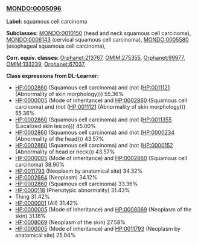 
### [MONDO:0005096](http://purl.obolibrary.org/obo/MONDO_0005096)
**Label:** squamous cell carcinoma

**Subclasses:** [MONDO:0010150](http://purl.obolibrary.org/obo/MONDO_0010150) (head and neck squamous cell carcinoma), [MONDO:0006143](http://purl.obolibrary.org/obo/MONDO_0006143) (cervical squamous cell carcinoma), [MONDO:0005580](http://purl.obolibrary.org/obo/MONDO_0005580) (esophageal squamous cell carcinoma), 

**Corr. equiv. classes:** [Orphanet:213767](http://www.orpha.net/ORDO/Orphanet_213767), [OMIM:275355](http://purl.obolibrary.org/obo/OMIM_275355), [Orphanet:99977](http://www.orpha.net/ORDO/Orphanet_99977), [OMIM:133239](http://purl.obolibrary.org/obo/OMIM_133239), [Orphanet:67037](http://www.orpha.net/ORDO/Orphanet_67037), 

**Class expressions from DL-Learner:**

- [HP:0002860](http://purl.obolibrary.org/obo/HP_0002860) (Squamous cell carcinoma) and (not ([HP:0011121](http://purl.obolibrary.org/obo/HP_0011121) (Abnormality of skin morphology))) 55.36%
- [HP:0000005](http://purl.obolibrary.org/obo/HP_0000005) (Mode of inheritance) and [HP:0002860](http://purl.obolibrary.org/obo/HP_0002860) (Squamous cell carcinoma) and (not ([HP:0011121](http://purl.obolibrary.org/obo/HP_0011121) (Abnormality of skin morphology))) 55.36%
- [HP:0002860](http://purl.obolibrary.org/obo/HP_0002860) (Squamous cell carcinoma) and (not ([HP:0011355](http://purl.obolibrary.org/obo/HP_0011355) (Localized skin lesion))) 45.00%
- [HP:0002860](http://purl.obolibrary.org/obo/HP_0002860) (Squamous cell carcinoma) and (not ([HP:0000234](http://purl.obolibrary.org/obo/HP_0000234) (Abnormality of the head))) 43.57%
- [HP:0002860](http://purl.obolibrary.org/obo/HP_0002860) (Squamous cell carcinoma) and (not ([HP:0000152](http://purl.obolibrary.org/obo/HP_0000152) (Abnormality of head or neck))) 43.57%
- [HP:0000005](http://purl.obolibrary.org/obo/HP_0000005) (Mode of inheritance) and [HP:0002860](http://purl.obolibrary.org/obo/HP_0002860) (Squamous cell carcinoma) 38.90%
- [HP:0011793](http://purl.obolibrary.org/obo/HP_0011793) (Neoplasm by anatomical site) 34.32%
- [HP:0002664](http://purl.obolibrary.org/obo/HP_0002664) (Neoplasm) 34.12%
- [HP:0002860](http://purl.obolibrary.org/obo/HP_0002860) (Squamous cell carcinoma) 33.36%
- [HP:0000118](http://purl.obolibrary.org/obo/HP_0000118) (Phenotypic abnormality) 31.43%
- Thing 31.42%
- [HP:0000001](http://purl.obolibrary.org/obo/HP_0000001) (All) 31.42%
- [HP:0000005](http://purl.obolibrary.org/obo/HP_0000005) (Mode of inheritance) and [HP:0008069](http://purl.obolibrary.org/obo/HP_0008069) (Neoplasm of the skin) 31.18%
- [HP:0008069](http://purl.obolibrary.org/obo/HP_0008069) (Neoplasm of the skin) 27.58%
- [HP:0000005](http://purl.obolibrary.org/obo/HP_0000005) (Mode of inheritance) and [HP:0011793](http://purl.obolibrary.org/obo/HP_0011793) (Neoplasm by anatomical site) 25.04%


